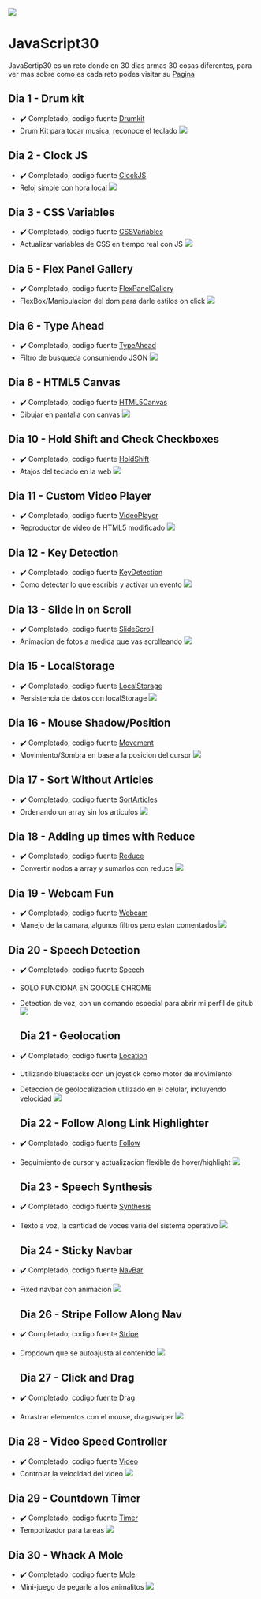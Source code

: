 ﻿![](https://javascript30.com/images/JS3-social-share.png)

# JavaScript30

JavaScrtip30 es un reto donde en 30 dias armas 30 cosas diferentes, para ver mas sobre como es cada reto podes visitar su [Pagina]

## Dia 1 - Drum kit
- ✔️ Completado, codigo fuente [Drumkit]
- Drum Kit para tocar musica, reconoce el teclado
﻿![](https://i.imgur.com/YLwOmQG.png)

## Dia 2 - Clock JS

- ✔️ Completado, codigo fuente [ClockJS]
- Reloj simple con hora local
﻿![](https://i.imgur.com/Wr9tQMi.png)
 
## Dia 3 - CSS Variables
 
- ✔️ Completado, codigo fuente [CSSVariables]
- Actualizar variables de CSS en tiempo real con JS
﻿![](https://i.imgur.com/5DqDBip.png)
 
## Dia 5 - Flex Panel Gallery
- ✔️ Completado, codigo fuente [FlexPanelGallery]
- FlexBox/Manipulacion del dom para darle estilos on click
﻿![](https://i.imgur.com/M1cbwJf.png)
   
## Dia 6 - Type Ahead
- ✔️ Completado, codigo fuente [TypeAhead]
- Filtro de busqueda consumiendo JSON
﻿![](https://i.imgur.com/evySEZl.png)
 
## Dia 8 - HTML5 Canvas
- ✔️ Completado, codigo fuente [HTML5Canvas]
- Dibujar en pantalla con canvas
﻿![](https://i.imgur.com/LMaU2YP.png)
 
## Dia 10 - Hold Shift and Check Checkboxes
- ✔️ Completado, codigo fuente [HoldShift]
- Atajos del teclado en la web
﻿![](https://cdn.discordapp.com/attachments/875262629516546089/883135793185579018/unknown.png)
 
## Dia 11 - Custom Video Player
- ✔️ Completado, codigo fuente [VideoPlayer]
- Reproductor de video de HTML5 modificado
﻿![](https://i.imgur.com/D97FbBu.png)
 
## Dia 12 - Key Detection
- ✔️ Completado, codigo fuente [KeyDetection]
- Como detectar lo que escribis y activar un evento
﻿![](https://i.imgur.com/tFNqE0w.png)
 
## Dia 13 - Slide in on Scroll
- ✔️ Completado, codigo fuente [SlideScroll]
- Animacion de fotos a medida que vas scrolleando
﻿![](https://i.imgur.com/UWTDlle.png)
 
## Dia 15 - LocalStorage
- ✔️ Completado, codigo fuente [LocalStorage]
- Persistencia de datos con localStorage
﻿![](https://i.imgur.com/coPijJ4.png)
 
 ## Dia 16 - Mouse Shadow/Position
- ✔️ Completado, codigo fuente [Movement]
- Movimiento/Sombra en base a la posicion del cursor
﻿![](https://i.imgur.com/2N5turE.png)

 ## Dia 17 - Sort Without Articles
- ✔️ Completado, codigo fuente [SortArticles]
- Ordenando un array sin los articulos
﻿![](https://i.imgur.com/cf3Y8xB.png)

 ## Dia 18 - Adding up times with Reduce
- ✔️ Completado, codigo fuente [Reduce]
- Convertir nodos a array y sumarlos con reduce
﻿![](https://i.imgur.com/8R5Hc5v.png)

 ## Dia 19 - Webcam Fun
- ✔️ Completado, codigo fuente [Webcam]
- Manejo de la camara, algunos filtros pero estan comentados
﻿![](https://i.imgur.com/4rZUclm.png)
 
 ## Dia 20 - Speech Detection
- ✔️ Completado, codigo fuente [Speech]
- SOLO FUNCIONA EN GOOGLE CHROME
- Detection de voz, con un comando especial para abrir mi perfil de gitub
﻿![](https://i.imgur.com/KqYQDCw.png)
 
  ## Dia 21 - Geolocation
- ✔️ Completado, codigo fuente [Location]
- Utilizando bluestacks con un joystick como motor de movimiento
- Deteccion de geolocalizacion utilizado en el celular, incluyendo velocidad
﻿![](https://i.imgur.com/iZRE2Hk.png)
 
  ## Dia 22 - Follow Along Link Highlighter
- ✔️ Completado, codigo fuente [Follow]
- Seguimiento de cursor y actualizacion flexible de hover/highlight
﻿![](https://i.imgur.com/VsE751V.png)
 
  ## Dia 23 - Speech Synthesis
- ✔️ Completado, codigo fuente [Synthesis]
- Texto a voz, la cantidad de voces varia del sistema operativo
﻿![](https://i.imgur.com/g4eQdOr.png)

  ## Dia 24 - Sticky Navbar
- ✔️ Completado, codigo fuente [NavBar]
- Fixed navbar con animacion
﻿![](https://i.imgur.com/n4nMk9u.png)

  ## Dia 26 - Stripe Follow Along Nav
- ✔️ Completado, codigo fuente [Stripe]
- Dropdown que se autoajusta al contenido
﻿![](https://i.imgur.com/v9HB4VK.png)
  ## Dia 27 - Click and Drag
- ✔️ Completado, codigo fuente [Drag]
- Arrastrar elementos con el mouse, drag/swiper
﻿![](https://i.imgur.com/CSmLUFx.png)
 
 ## Dia 28 - Video Speed Controller
- ✔️ Completado, codigo fuente [Video]
- Controlar la velocidad del video
﻿![](https://i.imgur.com/NDlzEyF.png)
 
 ## Dia 29 - Countdown Timer
- ✔️ Completado, codigo fuente [Timer]
- Temporizador para tareas
﻿![](https://i.imgur.com/YOjrRKA.png)

 ## Dia 30 - Whack A Mole
- ✔️ Completado, codigo fuente [Mole]
- Mini-juego de pegarle a los animalitos
﻿![](https://i.imgur.com/njGFmyk.png)
 
 [Pagina]: https://javascript30.com/
 [Drumkit]: https://github.com/jd-apprentice/Javascript30Solutions/blob/main/1%20Drum%20Kit/js/app.js
 [ClockJS]: https://github.com/jd-apprentice/Javascript30Solutions/blob/main/2%20JS%20Clock/js/app.js
 [CSSVariables]: https://github.com/jd-apprentice/Javascript30Solutions/blob/main/3%20CSS%20Variables/js/app.js
 [FlexPanelGallery]: https://github.com/jd-apprentice/Javascript30Solutions/blob/main/5%20Flex%20Panel%20Gallery/js/app.js
 [TypeAhead]: https://github.com/jd-apprentice/Javascript30Solutions/blob/main/6%20Type%20Ahead/js/app.js
 [HTML5Canvas]: https://github.com/jd-apprentice/Javascript30Solutions/blob/main/8%20Fun%20with%20HTML5%20Canvas/js/app.js
 [HoldShift]: https://github.com/jd-apprentice/Javascript30Solutions/blob/main/10%20-%20Hold%20Shift%20and%20Check%20Checkboxes/js/app.js
 [VideoPlayer]: https://github.com/jd-apprentice/Javascript30Solutions/blob/main/11%20-%20Custom%20Video%20Player/js/app.js
 [KeyDetection]: https://github.com/jd-apprentice/Javascript30Solutions/blob/main/12%20-%20Key%20Sequence%20Detection/js/app.js
 [SlideScroll]: https://github.com/jd-apprentice/Javascript30Solutions/blob/main/13%20-%20Slide%20in%20on%20Scroll/js/app.js
 [LocalStorage]: https://github.com/jd-apprentice/Javascript30Solutions/blob/main/15%20-%20LocalStorage/js/app.js
 [Movement]: https://github.com/jd-apprentice/Javascript30Solutions/blob/main/16%20-%20Mouse%20Shadow/js/app.js
 [SortArticles]: https://github.com/jd-apprentice/Javascript30Solutions/blob/main/17%20-%20Sort%20Without%20Articles/js/app.js
 [Reduce]: https://github.com/jd-apprentice/Javascript30Solutions/blob/main/18%20-%20Adding%20up%20times%20with%20Reduce/js/app.js
 [Webcam]: https://github.com/jd-apprentice/Javascript30Solutions/blob/main/19%20-%20Webcam%20Fun/js/app.js
 [Speech]: https://github.com/jd-apprentice/Javascript30Solutions/blob/main/20%20-%20Speech%20Detection/js/app.js
 [Location]: https://github.com/jd-apprentice/Javascript30Solutions/blob/main/21%20-%20Geolocation/js/app.js
 [Follow]: https://github.com/jd-apprentice/Javascript30Solutions/blob/main/22%20-%20Follow%20Along%20Link%20Highlighter/js/app.js
 [Synthesis]: https://github.com/jd-apprentice/Javascript30Solutions/blob/main/23%20-%20Speech%20Synthesis/js/app.js
 [NavBar]: https://github.com/jd-apprentice/Javascript30Solutions/blob/main/24%20-%20Sticky%20Nav/js/app.js
 [Stripe]: https://github.com/jd-apprentice/Javascript30Solutions/blob/main/26%20-%20Stripe%20Follow%20Along%20Nav/js/app.js
 [Drag]: https://github.com/jd-apprentice/Javascript30Solutions/blob/main/27%20-%20Click%20and%20Drag/js/app.js
 [Video]: https://github.com/jd-apprentice/Javascript30Solutions/blob/main/28%20-%20Video%20Speed%20Controller/js/app.js
 [Timer]: https://github.com/jd-apprentice/Javascript30Solutions/blob/main/29%20-%20Countdown%20Timer/js/app.js
 [Mole]: https://github.com/jd-apprentice/Javascript30Solutions/blob/main/30%20-%20Whack%20A%20Mole/js/app.js
